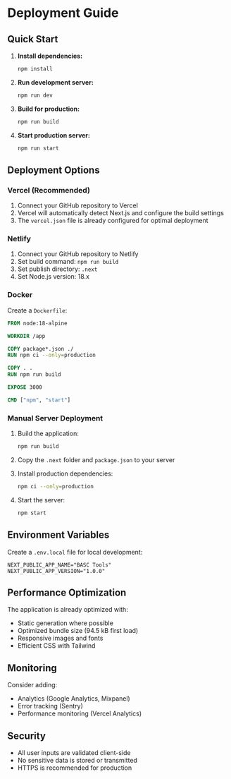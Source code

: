 # Deployment Guide

## Quick Start

1. **Install dependencies:**
   ```bash
   npm install
   ```

2. **Run development server:**
   ```bash
   npm run dev
   ```

3. **Build for production:**
   ```bash
   npm run build
   ```

4. **Start production server:**
   ```bash
   npm run start
   ```

## Deployment Options

### Vercel (Recommended)

1. Connect your GitHub repository to Vercel
2. Vercel will automatically detect Next.js and configure the build settings
3. The `vercel.json` file is already configured for optimal deployment

### Netlify

1. Connect your GitHub repository to Netlify
2. Set build command: `npm run build`
3. Set publish directory: `.next`
4. Set Node.js version: 18.x

### Docker

Create a `Dockerfile`:

```dockerfile
FROM node:18-alpine

WORKDIR /app

COPY package*.json ./
RUN npm ci --only=production

COPY . .
RUN npm run build

EXPOSE 3000

CMD ["npm", "start"]
```

### Manual Server Deployment

1. Build the application:
   ```bash
   npm run build
   ```

2. Copy the `.next` folder and `package.json` to your server

3. Install production dependencies:
   ```bash
   npm ci --only=production
   ```

4. Start the server:
   ```bash
   npm start
   ```

## Environment Variables

Create a `.env.local` file for local development:

```env
NEXT_PUBLIC_APP_NAME="BASC Tools"
NEXT_PUBLIC_APP_VERSION="1.0.0"
```

## Performance Optimization

The application is already optimized with:
- Static generation where possible
- Optimized bundle size (94.5 kB first load)
- Responsive images and fonts
- Efficient CSS with Tailwind

## Monitoring

Consider adding:
- Analytics (Google Analytics, Mixpanel)
- Error tracking (Sentry)
- Performance monitoring (Vercel Analytics)

## Security

- All user inputs are validated client-side
- No sensitive data is stored or transmitted
- HTTPS is recommended for production
